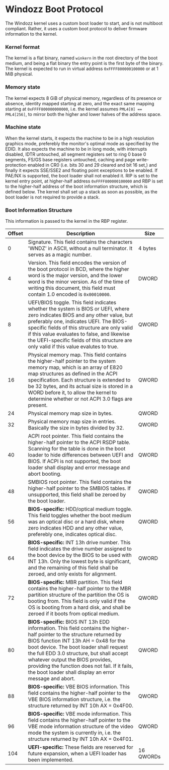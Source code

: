 # Windozz Boot Protocol
The Windozz kernel uses a custom boot loader to start, and is not multiboot compliant. Rather, it uses a custom boot protocol to deliver firmware information to the kernel.

### Kernel format
The kernel is a flat binary, named `winkern` in the root directory of the boot medium, and being a flat binary the entry point is the first byte of the binary. The kernel is expected to run in virtual address `0xFFFF800000100000` or at 1 MiB physical.

### Memory state
The kernel expects 8 GiB of physical memory, regardless of its presence or absence, identity mapped starting at zero, and the exact same mapping starting at `0xFFFF800000000000`, i.e. the kernel assumes `PML4[0] == PML4[256]`, to mirror both the higher and lower halves of the address space.

### Machine state
When the kernel starts, it expects the machine to be in a high resolution graphics mode, preferebly the monitor's optimal mode as specified by the EDID. It also expects the machine to be in long mode, with interrupts disabled, IDTR untouched, all segment registers set to ring 0 base 0 segments, FS/GS base registers untouched, caching and page write-protection enabled in CR0 (i.e. bits 30 and 29 cleared and bit 16 set,) and finally it expects SSE/SSE2 and floating point exceptions to be enabled. If PAE/NX is supported, the boot loader shall not enabled it. RIP is set to the kernel entry point, at higher-half address `0xFFFF800000100000` and RBP is set to the higher-half address of the boot information structure, which is defined below. The kernel shall set up a stack as soon as possible, as the boot loader is not required to provide a stack.

### Boot Information Structure
This information is passed to the kernel in the RBP register.  

| Offset | Description           | Size     |
|--------|-----------------------|----------|
| 0 | Signature. This field contains the characters 'WNDZ' in ASCII, without a null terminator. It serves as a magic number. | 4 bytes  |
| 4 | Version. This field encodes the version of the boot protocol in BCD, where the higher word is the major version, and the lower word is the minor version. As of the time of writing this document, this field must contain 1.0 encoded is `0x00010000`. | DWORD |
| 8 | UEFI/BIOS toggle. This field indicates whether the system is BIOS or UEFI, where zero indicates BIOS and any other value, but preferably one, indicates UEFI. The BIOS-specific fields of this structure are only valid if this value evaluates to false, and likewise the UEFI-specific fields of this structure are only valid if this value evalutes to true. | QWORD |
| 16 | Physical memory map. This field contains the higher-half pointer to the system memory map, which is an array of E820 map structures as defined in the ACPI specification. Each structure is extended to be 32 bytes, and its actual size is stored in a WORD before it, to allow the kernel to determine whether or not ACPI 3.0 flags are present. | QWORD |
| 24 | Physical memory map size in bytes. | QWORD |
| 32 | Physical memory map size in entries. Basically the size in bytes divided by 32. | QWORD |
| 40 | ACPI root pointer. This field contains the higher-half pointer to the ACPI RSDP table. Scanning for the table is done in the boot loader to hide differences between UEFI and BIOS. If ACPI is not supported, the boot loader shall display and error message and abort booting. | QWORD |
| 48 | SMBIOS root pointer. This field contains the higher-half pointer to the SMBIOS tables. If unsupported, this field shall be zeroed by the boot loader. | QWORD |
| 56 | **BIOS-specific:** HDD/optical medium toggle. This field toggles whether the boot medium was an optical disc or a hard disk, where zero indicates HDD and any other value, preferebly one, indicates optical disc. | QWORD |
| 64 | **BIOS-specific:** INT 13h drive number. This field indicates the drive number assigned to the boot device by the BIOS to be used with INT 13h. Only the lowest byte is significant, and the remaining of this field shall be zeroed, and only exists for alignment. | QWORD |
| 72 | **BIOS-specific:** MBR partition. This field contains the higher-half pointer to the MBR partition structure of the partition the OS is booting from. This field is only valid if the OS is booting from a hard disk, and shall be zeroed if it boots from optical medium. | QWORD |
| 80 | **BIOS-specific:** BIOS INT 13h EDD information. This field contains the higher-half pointer to the structure returned by BIOS function INT 13h AH = 0x48 for the boot device. The boot loader shall request the full EDD 3.0 structure, but shall accept whatever output the BIOS provides, providing the function does not fail. If it fails, the boot loader shall display an error message and abort. | QWORD |
| 88 | **BIOS-specific:** VBE BIOS information. This field contains the higher-half pointer to the VBE BIOS information structure, i.e. the structure returned by INT 10h AX = 0x4F00. | QWORD |
| 96 | **BIOS-specific:** VBE mode information. This field contains the higher-half pointer to the VBE mode information structure of the video mode the system is currently in, i.e. the structure returned by INT 10h AX = 0x4F01. | QWORD |
| 104 | **UEFI-specific:** These fields are reserved for future expansion, when a UEFI loader has been implemented. | 16 QWORDs |
